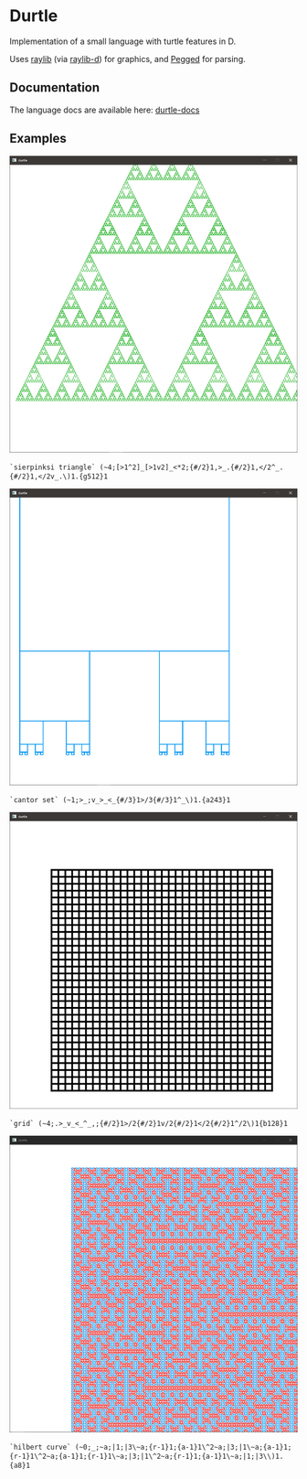# Durtle

Implementation of a small language with turtle features in D.

Uses [raylib](https://github.com/raysan5/raylib) (via [raylib-d](https://code.dlang.org/packages/raylib-d)) for graphics, and [Pegged](https://github.com/dlang-community/Pegged) for parsing.

## Documentation

The language docs are available here: [durtle-docs](https://durtle.benrosenberg.info)

## Examples

![Sierpinski triangle](img/sierpinski.PNG)

```
`sierpinksi triangle` (~4;[>1^2]_[>1v2]_<*2;{#/2}1,>_.{#/2}1,</2^_.{#/2}1,</2v_.\)1.{g512}1
```

![Cantor set](img/cantor.PNG)

```
`cantor set` (~1;>_;v_>_<_{#/3}1>/3{#/3}1^_\)1.{a243}1
```

![Grid](img/grid.PNG)

```
`grid` (~4;.>_v_<_^_,;{#/2}1>/2{#/2}1v/2{#/2}1</2{#/2}1^/2\)1{b128}1
```

![Hilbert curve](img/hilbert.PNG)

```
`hilbert curve` (~0;_;~a;|1;|3\~a;{r-1}1;{a-1}1\^2~a;|3;|1\~a;{a-1}1;{r-1}1\^2~a;{a-1}1;{r-1}1\~a;|3;|1\^2~a;{r-1}1;{a-1}1\~a;|1;|3\\)1.{a8}1
```